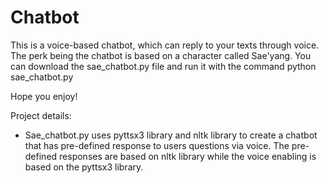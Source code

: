 # Chatbot

This is a voice-based chatbot, which can reply to your texts through voice. The perk being the chatbot is based on a character called Sae'yang. You can download the sae_chatbot.py file and run it with the command python sae_chatbot.py 

Hope you enjoy!

Project details: 
 - Sae_chatbot.py uses pyttsx3 library and nltk library to create a chatbot that has pre-defined response to users questions via voice. The pre-defined responses are based on nltk library while the voice enabling is based on the pyttsx3 library. 
